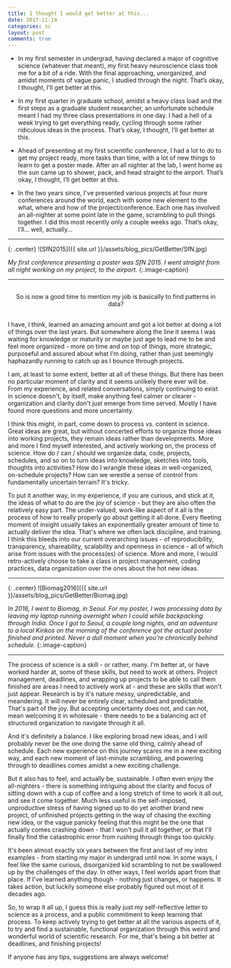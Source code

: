 ```yaml
---
title: I thought I would get better at this...
date: 2017-11-19
categories: sc
layout: post
comments: true
---
```


- In my first semester in undergrad, having declared a major of cognitive science (whatever that meant), my first heavy neuroscience class took me for a bit of a ride. With the final approaching, unorganized, and amidst moments of vague panic, I studied through the night. That’s okay, I thought, I’ll get better at this.

- In my first quarter in graduate school, amidst a heavy class load and the first steps as a graduate student researcher, an unfortunate schedule meant I had my three class presentations in one day. I had a hell of a week trying to get everything ready, cycling through some rather ridiculous ideas in the process. That’s okay, I thought, I’ll get better at this.

- Ahead of presenting at my first scientific conference, I had a lot to do to get my project ready, more tasks than time, with a lot of new things to learn to get a poster made. After an all nighter at the lab, I went home as the sun came up to shower, pack, and head straight to the airport. That’s okay, I thought, I’ll get better at this.

- In the two years since, I've presented various projects at four more conferences around the world, each with some new element to the what, where and how of the project/conference. Each one has involved an all-nighter at some point late in the game, scrambling to pull things together. I did this most recently only a couple weeks ago. That’s okay, I’ll… well, actually…

<hr>
{: .center}
![SfN2015]({{ site.url }}/assets/blog_pics/GetBetter/SfN.jpg)

*My first conference presenting a poster was SfN 2015. I went straight from all night working on my project, to the airport.*
{:.image-caption}

<hr>

<br>
<center>So is now a good time to mention my job is basically to find patterns in data?</center>
<br>

I have, I think, learned an amazing amount and got a lot better at doing a lot of things over the last years. But somewhere along the line it seems I was waiting for knowledge or maturity or maybe just age to lead me to be and feel more organized - more on time and on top of things, more strategic, purposeful and assured about what I'm doing, rather than just seemingly haphazardly running to catch up as I bounce through projects.

I am, at least to some extent, better at all of these things. But there has been no particular moment of clarity and it seems unlikely there ever will be. From my experience, and related conversations, simply continuing to exist in science doesn't, by itself, make anything feel calmer or clearer - organization and clarity don't just emerge from time served. Mostly I have found more questions and more uncertainty.

I think this might, in part, come down to process vs. content in science. Great ideas are great, but without concerted efforts to organize those ideas into working projects, they remain ideas rather than developments. More and more I find myself interested, and actively working on, the process of science. How do / can / should we organize data, code, projects, schedules, and so on to turn ideas into knowledge, sketches into tools, thoughts into activities? How do I wrangle these ideas in well-organized, on-schedule projects? How can we wrestle a sense of control from fundamentally uncertain terrain? It's tricky.

To put it another way, in my experience, if you are curious, and stick at it, the ideas of what to do are the joy of science - but they are also often the relatively easy part. The under-valued, work-like aspect of it all is the process of how to really properly go about getting it all done. Every fleeting moment of insight usually takes an exponentially greater amount of time to actually deliver the idea. That's where we often lack discipline, and training. I think this bleeds into our current overarching issues - of reproducibility, transparency, shareability, scalability and openness in science - all of which arise from issues with the process(es) of science. More and more, I would retro-actively choose to take a class in project management, coding practices, data organization over the ones about the hot new ideas.

<hr>
{: .center}
![Biomag2016]({{ site.url }}/assets/blog_pics/GetBetter/Biomag.jpg)

*In 2016, I went to Biomag, in Seoul. For my poster, I was processing data by leaving my laptop running overnight when I could while backpacking through India. Once I got to Seoul, a couple long nights, and an adventure to a local Kinkos on the morning of the conference got the actual poster finished and printed. Never a dull moment when you're chronically behind schedule.*
{:.image-caption}

<hr>

The process of science is a skill - or rather, many. I'm better at, or have worked harder at, some of these skills, but need to work at others. Project management, deadlines, and wrapping up projects to be able to call them finished are areas I need to actively work at - and these are skills that won't just appear. Research is by it's nature messy, unpredictable, and meandering. It will never be entirely clear, scheduled and predictable. That's part of the joy. But accepting uncertainty does not, and can not, mean welcoming it in wholesale - there needs to be a balancing act of structured organization to navigate through it all.

And it's definitely a balance. I like exploring broad new ideas, and I will probably never be the one doing the same old thing, calmly ahead of schedule. Each new experience on this journey scares me in a new exciting way, and each new moment of last-minute scrambling, and powering through to deadlines comes amidst a new exciting challenge.

But it also has to feel, and actually be, sustainable. I often even enjoy the all-nighters - there is something intriguing about the clarity and focus of sitting down with a cup of coffee and a long stretch of time to work it all out, and see it come together. Much less useful is the self-imposed, unproductive stress of having signed up to do yet another brand new project, of unfinished projects getting in the way of chasing the exciting new idea, or the vague panicky feeling that this might be the one that actually comes crashing down - that I won't pull it all together, or that I'll finally find the catastrophic error from rushing through things too quickly.

It's been almost exactly six years between the first and last of my intro examples - from starting my major in undergrad until now. In some ways, I feel like the same curious, disorganized kid scrambling to not be swallowed up by the challenges of the day. In other ways, I feel worlds apart from that place. If I've learned anything though - nothing just changes, or happens. It takes action, but luckily someone else probably figured out most of it decades ago.

So, to wrap it all up, I guess this is really just my self-reflective letter to science as a process, and a public commitment to keep learning that process. To keep actively trying to get better at all the various aspects of it, to try and find a sustainable, functional organization through this weird and wonderful world of scientific research. For me, that's being a bit better at deadlines, and finishing projects!

If anyone has any tips, suggestions are always welcome!
